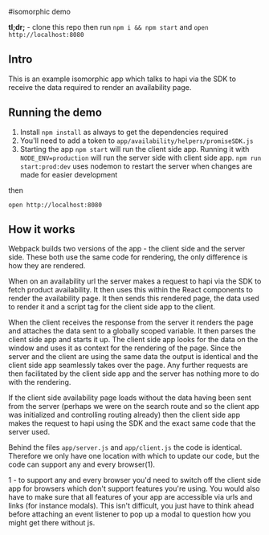 #isomorphic demo

**tl;dr;** - clone this repo then run `npm i && npm start` and `open http://localhost:8080`

## Intro
This is an example isomorphic app which talks to hapi via the SDK to receive the data
required to render an availability page.

## Running the demo
1) Install
`npm install` as always to get the dependencies required
2) You'll need to add a token to `app/availability/helpers/promiseSDK.js`
3) Starting the app
`npm start` will run the client side app. Running it with `NODE_ENV=production` will run the server side with client side app.
`npm run start:prod:dev` uses nodemon to restart the server when changes are made for easier development

then

`open http://localhost:8080`

## How it works
Webpack builds two versions of the app - the client side and the server side. These both use the same code for rendering, the only
difference is how they are rendered.

When on an availability url the server makes a request to hapi via the SDK to fetch product availability. It then uses this within
the React components to render the availability page. It then sends this rendered page, the data used to render it and a script tag
for the client side app to the client.

When the client receives the response from the server it renders the page and attaches the data sent to a globally scoped variable.
It then parses the client side app and starts it up. The client side app looks for the data on the window and uses it as context for
the rendering of the page. Since the server and the client are using the same data the output is identical and the client side app
seamlessly takes over the page. Any further requests are then facilitated by the client side app and the server has nothing more
to do with the rendering.

If the client side availability page loads without the data having been sent from the server (perhaps we were on the search route and
so the client app was initialized and controlling routing already) then the client side app makes the request to hapi using the SDK
and the exact same code that the server used.

Behind the files `app/server.js` and `app/client.js` the code is identical. Therefore we only have one location with which to update
our code, but the code can support any and every browser(1).

1 - to support any and every browser you'd need to switch off the client side app for browsers which don't support features you're using.
You would also have to make sure that all features of your app are accessible via urls and links (for instance modals). This isn't
difficult, you just have to think ahead before attaching an event listener to pop up a modal to question how you might get there without
js.

